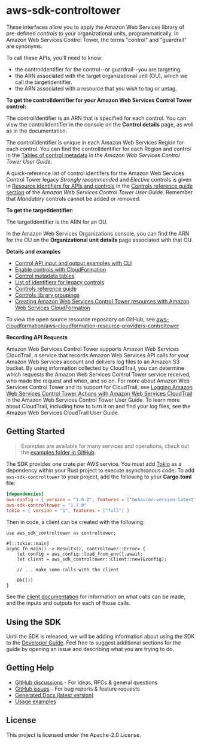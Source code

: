 # aws-sdk-controltower

These interfaces allow you to apply the Amazon Web Services library of pre-defined _controls_ to your organizational units, programmatically. In Amazon Web Services Control Tower, the terms "control" and "guardrail" are synonyms.

To call these APIs, you'll need to know:
  - the controlIdentifier for the control--or guardrail--you are targeting.
  - the ARN associated with the target organizational unit (OU), which we call the targetIdentifier.
  - the ARN associated with a resource that you wish to tag or untag.

__To get the controlIdentifier for your Amazon Web Services Control Tower control:__

The controlIdentifier is an ARN that is specified for each control. You can view the controlIdentifier in the console on the __Control details__ page, as well as in the documentation.

The controlIdentifier is unique in each Amazon Web Services Region for each control. You can find the controlIdentifier for each Region and control in the [Tables of control metadata](https://docs.aws.amazon.com/controltower/latest/userguide/control-metadata-tables.html) in the _Amazon Web Services Control Tower User Guide._

A quick-reference list of control identifers for the Amazon Web Services Control Tower legacy _Strongly recommended_ and _Elective_ controls is given in [Resource identifiers for APIs and controls](https://docs.aws.amazon.com/controltower/latest/userguide/control-identifiers.html.html) in the [Controls reference guide section](https://docs.aws.amazon.com/controltower/latest/userguide/control-identifiers.html) of the _Amazon Web Services Control Tower User Guide_. Remember that _Mandatory_ controls cannot be added or removed.

__To get the targetIdentifier:__

The targetIdentifier is the ARN for an OU.

In the Amazon Web Services Organizations console, you can find the ARN for the OU on the __Organizational unit details__ page associated with that OU.

__Details and examples__
  - [Control API input and output examples with CLI](https://docs.aws.amazon.com/controltower/latest/userguide/control-api-examples-short.html)
  - [Enable controls with CloudFormation](https://docs.aws.amazon.com/controltower/latest/userguide/enable-controls.html)
  - [Control metadata tables](https://docs.aws.amazon.com/controltower/latest/userguide/control-metadata-tables.html)
  - [List of identifiers for legacy controls](https://docs.aws.amazon.com/controltower/latest/userguide/control-identifiers.html)
  - [Controls reference guide](https://docs.aws.amazon.com/controltower/latest/userguide/controls.html)
  - [Controls library groupings](https://docs.aws.amazon.com/controltower/latest/userguide/controls-reference.html)
  - [Creating Amazon Web Services Control Tower resources with Amazon Web Services CloudFormation](https://docs.aws.amazon.com/controltower/latest/userguide/creating-resources-with-cloudformation.html)

To view the open source resource repository on GitHub, see [aws-cloudformation/aws-cloudformation-resource-providers-controltower](https://github.com/aws-cloudformation/aws-cloudformation-resource-providers-controltower)

__Recording API Requests__

Amazon Web Services Control Tower supports Amazon Web Services CloudTrail, a service that records Amazon Web Services API calls for your Amazon Web Services account and delivers log files to an Amazon S3 bucket. By using information collected by CloudTrail, you can determine which requests the Amazon Web Services Control Tower service received, who made the request and when, and so on. For more about Amazon Web Services Control Tower and its support for CloudTrail, see [Logging Amazon Web Services Control Tower Actions with Amazon Web Services CloudTrail](https://docs.aws.amazon.com/controltower/latest/userguide/logging-using-cloudtrail.html) in the Amazon Web Services Control Tower User Guide. To learn more about CloudTrail, including how to turn it on and find your log files, see the Amazon Web Services CloudTrail User Guide.

## Getting Started

> Examples are available for many services and operations, check out the
> [examples folder in GitHub](https://github.com/awslabs/aws-sdk-rust/tree/main/examples).

The SDK provides one crate per AWS service. You must add [Tokio](https://crates.io/crates/tokio)
as a dependency within your Rust project to execute asynchronous code. To add `aws-sdk-controltower` to
your project, add the following to your **Cargo.toml** file:

```toml
[dependencies]
aws-config = { version = "1.0.2", features = ["behavior-version-latest"] }
aws-sdk-controltower = "1.7.0"
tokio = { version = "1", features = ["full"] }
```

Then in code, a client can be created with the following:

```rust,no_run
use aws_sdk_controltower as controltower;

#[::tokio::main]
async fn main() -> Result<(), controltower::Error> {
    let config = aws_config::load_from_env().await;
    let client = aws_sdk_controltower::Client::new(&config);

    // ... make some calls with the client

    Ok(())
}
```

See the [client documentation](https://docs.rs/aws-sdk-controltower/latest/aws_sdk_controltower/client/struct.Client.html)
for information on what calls can be made, and the inputs and outputs for each of those calls.

## Using the SDK

Until the SDK is released, we will be adding information about using the SDK to the
[Developer Guide](https://docs.aws.amazon.com/sdk-for-rust/latest/dg/welcome.html). Feel free to suggest
additional sections for the guide by opening an issue and describing what you are trying to do.

## Getting Help

* [GitHub discussions](https://github.com/awslabs/aws-sdk-rust/discussions) - For ideas, RFCs & general questions
* [GitHub issues](https://github.com/awslabs/aws-sdk-rust/issues/new/choose) - For bug reports & feature requests
* [Generated Docs (latest version)](https://awslabs.github.io/aws-sdk-rust/)
* [Usage examples](https://github.com/awslabs/aws-sdk-rust/tree/main/examples)

## License

This project is licensed under the Apache-2.0 License.


